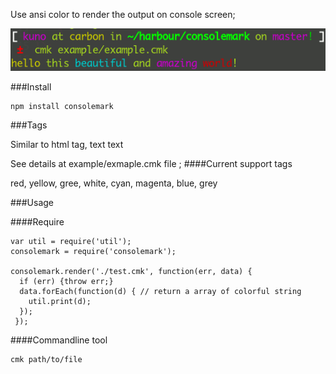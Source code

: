 Use ansi color to render the output on console screen;

![output](https://github.com/kuno/consolemark/raw/master/misc/output.png)


###Install

    npm install consolemark


###Tags
  
   Similar to html tag, <TAG>text</TAG> <ANOTHERTAG>text</ANOTHERTAG>

   See details at example/exmaple.cmk file
;
####Current support tags

   red, yellow, gree, white, cyan, magenta, blue, grey         


###Usage

####Require

    var util = require('util');
    consolemark = require('consolemark');

    consolemark.render('./test.cmk', function(err, data) {
      if (err) {throw err;}
      data.forEach(function(d) { // return a array of colorful string
        util.print(d);
      });
     });
 
####Commandline tool

    cmk path/to/file


